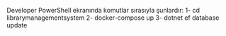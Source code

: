 
Developer PowerShell ekranında komutlar sırasıyla şunlardır:
1- cd librarymanagementsystem
2- docker-compose up
3- dotnet ef database update


